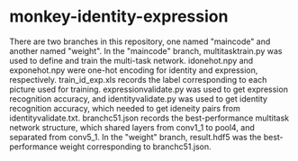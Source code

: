 # monkey-identity-expression

There are two branches in this repository, one named "maincode" and another named "weight".
In the "maincode" branch, multitasktrain.py was used to define and train the multi-task network. idonehot.npy and exponehot.npy were one-hot encoding for identity and expression, respectively. train_id_exp.xls records the label corresponding to each picture used for training. expressionvalidate.py was used to get expression recognition accuracy, and identityvalidate.py was used to get identity recognition accuracy, which needed to get ideneity pairs from identityvalidate.txt. branchc51.json records the best-performance multitask network structure, which shared layers from conv1_1 to pool4, and separated from conv5_1.
In the "weight" branch, result.hdf5 was the best-performance weight corresponding to branchc51.json.
